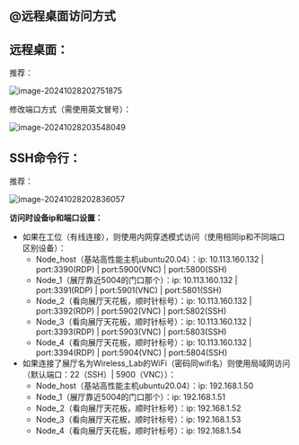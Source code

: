 ## @远程桌面访问方式

## 远程桌面：

推荐：

![image-20241028202751875](C:\Users\44919\AppData\Roaming\Typora\typora-user-images\image-20241028202751875.png)

修改端口方式（需使用英文冒号）：

![image-20241028203548049](C:\Users\44919\AppData\Roaming\Typora\typora-user-images\image-20241028203548049.png)

## SSH命令行： 

推荐：

![image-20241028202836057](C:\Users\44919\AppData\Roaming\Typora\typora-user-images\image-20241028202836057.png)



**访问时设备ip和端口设置：**

- 如果在工位（有线连接），则使用内网穿透模式访问（使用相同ip和不同端口区别设备）：
  - Node_host（基站高性能主机ubuntu20.04）：ip: 10.113.160.132 | port:3390(RDP) | port:5900(VNC) | port:5800(SSH)
  - Node_1（展厅靠近5004的门口那个）：ip: 10.113.160.132 | port:3391(RDP) | port:5901(VNC) | port:5801(SSH)
  - Node_2（看向展厅天花板，顺时针标号）：ip: 10.113.160.132 | port:3392(RDP) | port:5902(VNC) | port:5802(SSH)
  - Node_3（看向展厅天花板，顺时针标号）：ip: 10.113.160.132 | port:3393(RDP) | port:5903(VNC) | port:5803(SSH)
  - Node_4（看向展厅天花板，顺时针标号）：ip: 10.113.160.132 | port:3394(RDP) | port:5904(VNC) | port:5804(SSH)
- 如果连接了展厅名为Wireless_Lab的WiFi（密码同wifi名）则使用局域网访问（默认端口：22（SSH）| 5900（VNC））：
  - Node_host（基站高性能主机ubuntu20.04）：ip: 192.168.1.50
  - Node_1（展厅靠近5004的门口那个）：ip: 192.168.1.51
  - Node_2（看向展厅天花板，顺时针标号）：ip: 192.168.1.52
  - Node_3（看向展厅天花板，顺时针标号）：ip: 192.168.1.53
  - Node_4（看向展厅天花板，顺时针标号）：ip: 192.168.1.54